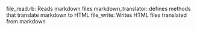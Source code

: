 file_read.rb: Reads markdown files
markdown_translator: defines methods that translate markdown to HTML
file_write: Writes HTML files translated from markdown
